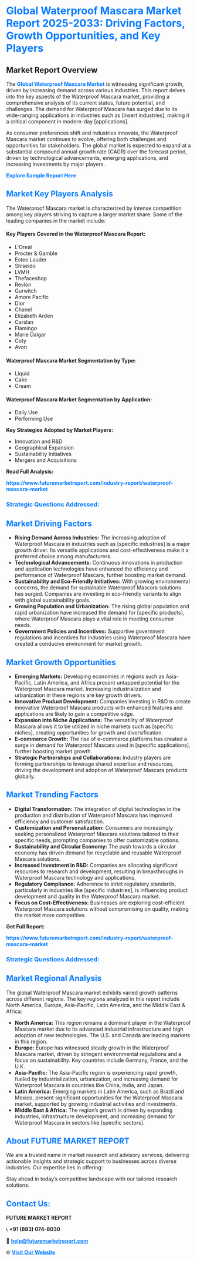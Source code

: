 <h1 style="color: #007BFF;">Global Waterproof Mascara Market Report 2025-2033: Driving Factors, Growth Opportunities, and Key Players</h1>

<section id="overview">
<h2>Market Report Overview</h2>
<p>The <a href="https://www.futuremarketreport.com/industry-report/waterproof-mascara-market" style="color: #007BFF; text-decoration: none;"><strong>Global Waterproof Mascara Market</strong></a> is witnessing significant growth, driven by increasing demand across various industries. This report delves into the key aspects of the Waterproof Mascara market, providing a comprehensive analysis of its current status, future potential, and challenges. The demand for Waterproof Mascara has surged due to its wide-ranging applications in industries such as [insert industries], making it a critical component in modern-day [applications].</p>
<p>As consumer preferences shift and industries innovate, the Waterproof Mascara market continues to evolve, offering both challenges and opportunities for stakeholders. The global market is expected to expand at a substantial compound annual growth rate (CAGR) over the forecast period, driven by technological advancements, emerging applications, and increasing investments by major players.</p>
</section>

<section id="overview">
<p><a href="https://www.futuremarketreport.com/request-sample/reportId=62334" style="color: #007BFF; text-decoration: none;"><strong>Explore Sample Report Here</strong></a></p>
</section>

<section id="key-players">
<h2 style="color: #007BFF;">Market Key Players Analysis</h2>
<p>The Waterproof Mascara market is characterized by intense competition among key players striving to capture a larger market share. Some of the leading companies in the market include:</p>
<h4>Key Players Covered in the Waterproof Mascara Report:</h4>
<ul><li>L&#039;Oreal</li><li>Procter &amp; Gamble</li><li>Estee Lauder</li><li>Shiseido</li><li>LVMH</li><li>Thefaceshop</li><li>Revlon</li><li>Gurwitch</li><li>Amore Pacific</li><li>Dior</li><li>Chanel</li><li>Elizabeth Arden</li><li>Carslan</li><li>Flamingo</li><li>Marie Dalgar</li><li>Coty</li><li>Avon</li></ul>
<h4>Waterproof Mascara Market Segmentation by Type:</h4>
<ul><li>Liquid</li><li>Cake</li><li>Cream</li></ul>

<h4>Waterproof Mascara Market Segmentation by Application:</h4>
<ul><li>Daliy Use</li><li>Performing Use</li></ul>
<p><strong>Key Strategies Adopted by Market Players:</strong></p>
<ul>
<li>Innovation and R&D</li>
<li>Geographical Expansion</li>
<li>Sustainability Initiatives</li>
<li>Mergers and Acquisitions</li>
</ul>
</section>

<section>
<p><strong>Read Full Analysis: </strong></p><a href="https://www.futuremarketreport.com/industry-report/waterproof-mascara-market" style="color: #007BFF; text-decoration: none;"><strong>https://www.futuremarketreport.com/industry-report/waterproof-mascara-market</strong></a>
<h3 style="color: #007BFF;">Strategic Questions Addressed:</h3>
</section>

<section id="driving-factors">
<h2 style="color: #007BFF;">Market Driving Factors</h2>
<ul>
<li><strong>Rising Demand Across Industries:</strong> The increasing adoption of Waterproof Mascara in industries such as [specific industries] is a major growth driver. Its versatile applications and cost-effectiveness make it a preferred choice among manufacturers.</li>
<li><strong>Technological Advancements:</strong> Continuous innovations in production and application technologies have enhanced the efficiency and performance of Waterproof Mascara, further boosting market demand.</li>
<li><strong>Sustainability and Eco-Friendly Initiatives:</strong> With growing environmental concerns, the demand for sustainable Waterproof Mascara solutions has surged. Companies are investing in eco-friendly variants to align with global sustainability goals.</li>
<li><strong>Growing Population and Urbanization:</strong> The rising global population and rapid urbanization have increased the demand for [specific products], where Waterproof Mascara plays a vital role in meeting consumer needs.</li>
<li><strong>Government Policies and Incentives:</strong> Supportive government regulations and incentives for industries using Waterproof Mascara have created a conducive environment for market growth.</li>
</ul>
</section>

<section id="growth-opportunities">
<h2 style="color: #007BFF;">Market Growth Opportunities</h2>
<ul>
<li><strong>Emerging Markets:</strong> Developing economies in regions such as Asia-Pacific, Latin America, and Africa present untapped potential for the Waterproof Mascara market. Increasing industrialization and urbanization in these regions are key growth drivers.</li>
<li><strong>Innovative Product Development:</strong> Companies investing in R&D to create innovative Waterproof Mascara products with enhanced features and applications are likely to gain a competitive edge.</li>
<li><strong>Expansion into Niche Applications:</strong> The versatility of Waterproof Mascara allows it to be utilized in niche markets such as [specific niches], creating opportunities for growth and diversification.</li>
<li><strong>E-commerce Growth:</strong> The rise of e-commerce platforms has created a surge in demand for Waterproof Mascara used in [specific applications], further boosting market growth.</li>
<li><strong>Strategic Partnerships and Collaborations:</strong> Industry players are forming partnerships to leverage shared expertise and resources, driving the development and adoption of Waterproof Mascara products globally.</li>
</ul>
</section>

<section id="trending-factors">
<h2 style="color: #007BFF;">Market Trending Factors</h2>
<ul>
<li><strong>Digital Transformation:</strong> The integration of digital technologies in the production and distribution of Waterproof Mascara has improved efficiency and customer satisfaction.</li>
<li><strong>Customization and Personalization:</strong> Consumers are increasingly seeking personalized Waterproof Mascara solutions tailored to their specific needs, prompting companies to offer customizable options.</li>
<li><strong>Sustainability and Circular Economy:</strong> The push towards a circular economy has driven demand for recyclable and reusable Waterproof Mascara solutions.</li>
<li><strong>Increased Investment in R&D:</strong> Companies are allocating significant resources to research and development, resulting in breakthroughs in Waterproof Mascara technology and applications.</li>
<li><strong>Regulatory Compliance:</strong> Adherence to strict regulatory standards, particularly in industries like [specific industries], is influencing product development and quality in the Waterproof Mascara market.</li>
<li><strong>Focus on Cost-Effectiveness:</strong> Businesses are exploring cost-efficient Waterproof Mascara solutions without compromising on quality, making the market more competitive.</li>
</ul>
</section>

<section>
<p><strong>Get Full Report: </strong></p><a href="https://www.futuremarketreport.com/industry-report/waterproof-mascara-market" style="color: #007BFF; text-decoration: none;"><strong>https://www.futuremarketreport.com/industry-report/waterproof-mascara-market</strong></a>
<h3 style="color: #007BFF;">Strategic Questions Addressed:</h3>
</section>


<section id="regional-analysis">
<h2 style="color: #007BFF;">Market Regional Analysis</h2>
<p>The global Waterproof Mascara market exhibits varied growth patterns across different regions. The key regions analyzed in this report include North America, Europe, Asia-Pacific, Latin America, and the Middle East & Africa:</p>
<ul>
<li><strong>North America:</strong> This region remains a dominant player in the Waterproof Mascara market due to its advanced industrial infrastructure and high adoption of new technologies. The U.S. and Canada are leading markets in this region.</li>
<li><strong>Europe:</strong> Europe has witnessed steady growth in the Waterproof Mascara market, driven by stringent environmental regulations and a focus on sustainability. Key countries include Germany, France, and the U.K.</li>
<li><strong>Asia-Pacific:</strong> The Asia-Pacific region is experiencing rapid growth, fueled by industrialization, urbanization, and increasing demand for Waterproof Mascara in countries like China, India, and Japan.</li>
<li><strong>Latin America:</strong> Emerging markets in Latin America, such as Brazil and Mexico, present significant opportunities for the Waterproof Mascara market, supported by growing industrial activities and investments.</li>
<li><strong>Middle East & Africa:</strong> The region’s growth is driven by expanding industries, infrastructure development, and increasing demand for Waterproof Mascara in sectors like [specific sectors].</li>
</ul>
</section>

<footer>
<h2 style="color: #007BFF;">About FUTURE MARKET REPORT</h2>
<p>We are a trusted name in market research and advisory services, delivering actionable insights and strategic support to businesses across diverse industries. Our expertise lies in offering:</p>

<p>Stay ahead in today’s competitive landscape with our tailored research solutions.</p>

<h2 style="color: #007BFF;">Contact Us:</h2>
<p><strong>FUTURE MARKET REPORT</strong></p>
<p>📞 <strong>+91 (883) 074-8030</strong></p>
<p>📧 <strong><a href="mailto:help@futuremarketreport.com" style="color: #007BFF;">help@futuremarketreport.com</a></strong></p>
<p>🌐 <strong><a href="https://www.futuremarketreport.com/" style="color: #007BFF;">Visit Our Website</a></strong></p>
</footer>